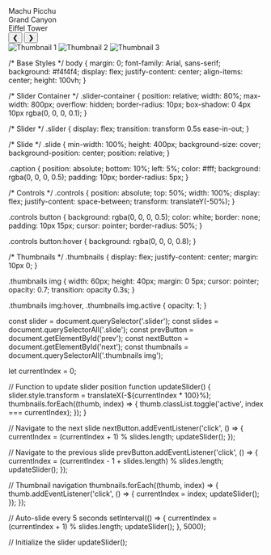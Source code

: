 <!DOCTYPE html>
<html lang="en">
<head>
  <meta charset="UTF-8">
  <meta name="viewport" content="width=device-width, initial-scale=1.0">
  <title>Image Slider</title>
  <link rel="stylesheet" href="styles.css">
</head>
<body>
  <div class="slider-container">
    <div class="slider">
      <div class="slide" style="background-image: url('![machu picchu](https://github.com/user-attachments/assets/e3665598-1fc4-4f23-a63e-f2814cb4a541)
');">
        <div class="caption">Machu Picchu</div>
      </div>
      <div class="slide" style="background-image: url('image2.jpg');">
        <div class="caption">Grand Canyon</div>
      </div>
      <div class="slide" style="background-image: url('image3.jpg');">
        <div class="caption">Eiffel Tower</div>
      </div>
    </div>
    <div class="controls">
      <button id="prev">❮</button>
      <button id="next">❯</button>
    </div>
    <div class="thumbnails">
      <img src="image1.jpg" data-index="0" alt="Thumbnail 1">
      <img src="image2.jpg" data-index="1" alt="Thumbnail 2">
      <img src="image3.jpg" data-index="2" alt="Thumbnail 3">
    </div>
  </div>
  <script src="script.js"></script>
</body>
</html>


/* Base Styles */
body {
  margin: 0;
  font-family: Arial, sans-serif;
  background: #f4f4f4;
  display: flex;
  justify-content: center;
  align-items: center;
  height: 100vh;
}

/* Slider Container */
.slider-container {
  position: relative;
  width: 80%;
  max-width: 800px;
  overflow: hidden;
  border-radius: 10px;
  box-shadow: 0 4px 10px rgba(0, 0, 0, 0.1);
}

/* Slider */
.slider {
  display: flex;
  transition: transform 0.5s ease-in-out;
}

/* Slide */
.slide {
  min-width: 100%;
  height: 400px;
  background-size: cover;
  background-position: center;
  position: relative;
}

.caption {
  position: absolute;
  bottom: 10%;
  left: 5%;
  color: #fff;
  background: rgba(0, 0, 0, 0.5);
  padding: 10px;
  border-radius: 5px;
}

/* Controls */
.controls {
  position: absolute;
  top: 50%;
  width: 100%;
  display: flex;
  justify-content: space-between;
  transform: translateY(-50%);
}

.controls button {
  background: rgba(0, 0, 0, 0.5);
  color: white;
  border: none;
  padding: 10px 15px;
  cursor: pointer;
  border-radius: 50%;
}

.controls button:hover {
  background: rgba(0, 0, 0, 0.8);
}

/* Thumbnails */
.thumbnails {
  display: flex;
  justify-content: center;
  margin: 10px 0;
}

.thumbnails img {
  width: 60px;
  height: 40px;
  margin: 0 5px;
  cursor: pointer;
  opacity: 0.7;
  transition: opacity 0.3s;
}

.thumbnails img:hover,
.thumbnails img.active {
  opacity: 1;
}


const slider = document.querySelector('.slider');
const slides = document.querySelectorAll('.slide');
const prevButton = document.getElementById('prev');
const nextButton = document.getElementById('next');
const thumbnails = document.querySelectorAll('.thumbnails img');

let currentIndex = 0;

// Function to update slider position
function updateSlider() {
  slider.style.transform = translateX(-${currentIndex * 100}%);
  thumbnails.forEach((thumb, index) => {
    thumb.classList.toggle('active', index === currentIndex);
  });
}

// Navigate to the next slide
nextButton.addEventListener('click', () => {
  currentIndex = (currentIndex + 1) % slides.length;
  updateSlider();
});

// Navigate to the previous slide
prevButton.addEventListener('click', () => {
  currentIndex = (currentIndex - 1 + slides.length) % slides.length;
  updateSlider();
});

// Thumbnail navigation
thumbnails.forEach((thumb, index) => {
  thumb.addEventListener('click', () => {
    currentIndex = index;
    updateSlider();
  });
});

// Auto-slide every 5 seconds
setInterval(() => {
  currentIndex = (currentIndex + 1) % slides.length;
  updateSlider();
}, 5000);

// Initialize the slider
updateSlider();

